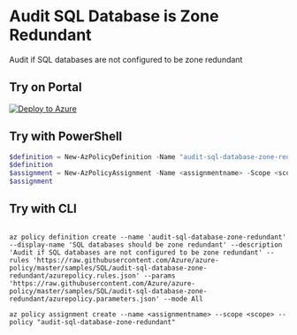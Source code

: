 # Audit SQL Database is Zone Redundant

Audit if SQL databases are not configured to be zone redundant

## Try on Portal

[![Deploy to Azure](https://aka.ms/deploytoazurebutton)](https://portal.azure.com/#blade/Microsoft_Azure_Policy/CreatePolicyDefinitionBlade/uri/https%3A%2F%2Fraw.githubusercontent.com%2FAzure%2Fazure-policy%2Fmaster%2Fsamples%2FSQL%2Faudit-sql-database-zone-redundant%2Fazurepolicy.json)

## Try with PowerShell

````powershell
$definition = New-AzPolicyDefinition -Name "audit-sql-database-zone-redundant" -DisplayName "SQL databases should be zone redundant" -description "Audit if SQL databases are not configured to be zone redundant" -Policy 'https://raw.githubusercontent.com/Azure/azure-policy/master/samples/SQL/audit-sql-database-zone-redundant/azurepolicy.rules.json' -Parameter 'https://raw.githubusercontent.com/Azure/azure-policy/master/samples/SQL/audit-sql-database-zone-redundant/azurepolicy.parameters.json' -Mode All
$definition
$assignment = New-AzPolicyAssignment -Name <assignmentname> -Scope <scope>  -PolicyDefinition $definition
$assignment 
````

## Try with CLI

````cli

az policy definition create --name 'audit-sql-database-zone-redundant' --display-name 'SQL databases should be zone redundant' --description 'Audit if SQL databases are not configured to be zone redundant' --rules 'https://raw.githubusercontent.com/Azure/azure-policy/master/samples/SQL/audit-sql-database-zone-redundant/azurepolicy.rules.json' --params 'https://raw.githubusercontent.com/Azure/azure-policy/master/samples/SQL/audit-sql-database-zone-redundant/azurepolicy.parameters.json' --mode All

az policy assignment create --name <assignmentname> --scope <scope> --policy "audit-sql-database-zone-redundant" 

````
